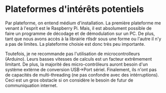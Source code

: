 
# Plateformes d'intérêts potentiels

Par plateforme, on entend médium d'installation. La première plateforme me venant à l'esprit est le Raspberry Pi. Mais, il est absolument possible de faire un programme de décodage et de démodulation sur un PC. De plus, tant que nous avons accès à la librairie rtlsdr sous une forme ou l'autre il n'y a pas de limites. La plateforme choisie est donc très peu importante. 

Toutefois, je ne recommande pas l'utilisation de microcontrolleurs (Arduino). Leurs basses vitesses de calculs est un facteur extrêmement limitant. De plus, la majorité des micro-contrôleurs auront besoin d'un système extèrne de conversion USB->Port sériel.
Finalement, ils n'ont pas de capacités de multi-threading (ne pas confondre avec des intérruptions). Ceci est un gros obstacle si on considère le besoin de futur de communiquation internet.